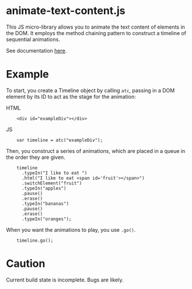 animate-text-content.js
=======================

This JS micro-library allows you to animate the text content of elements in the DOM. It employs the method chaining pattern to construct a timeline of sequential animations.

See documentation [here](https://github.com/danallison/animate-text-content.js/wiki/API-Reference).

Example
=======

To start, you create a Timeline object by calling `atc`, passing in a DOM element by its ID to act as the stage for the animation:

HTML

        <div id="exampleDiv"></div>
        
JS

        var timeline = atc("exampleDiv");
        
Then, you construct a series of animations, which are placed in a queue in the order they are given.

        timeline
          .typeIn("I like to eat ")
          .html("I like to eat <span id='fruit'></span>")
          .switchElement("fruit")
          .typeIn("apples")
          .pause()
          .erase()
          .typeIn("bananas")
          .pause()
          .erase()
          .typeIn("oranges");
          
When you want the animations to play, you use `.go()`. 

        timeline.go();

Caution
=======
Current build state is incomplete. Bugs are likely.